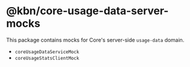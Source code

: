 # @kbn/core-usage-data-server-mocks

This package contains mocks for Core's server-side `usage-data` domain.
- `coreUsageDataServiceMock`
- `coreUsageStatsClientMock`
